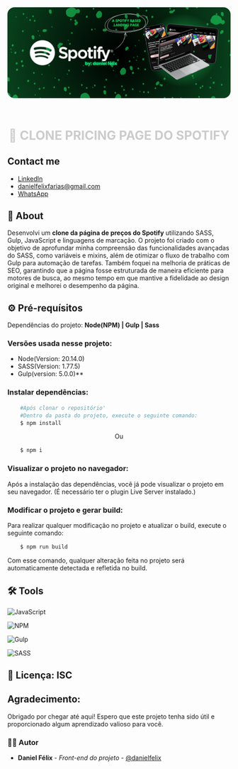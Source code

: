 <header>
    <img src="./src/images/md/banner spotify clone.png" style="border-radius: 16px; margin-bottom: 8px"/>
</header>

<h1 align="center" style="color: #ccc;font-weight: 700; text-transform: uppercase; border-bottom: none">
    🎵 Clone Pricing page do Spotify 
</h1>   

## Contact me

- [LinkedIn](https://www.linkedin.com/in/danielfelixdev)
- danielfelixfarias@gmail.com
- [WhatsApp](https://wa.me/5585999294024)

## 🚨 About
Desenvolvi um **clone da página de preços do Spotify** utilizando SASS, Gulp, JavaScript e linguagens de marcação. O projeto foi criado com o objetivo de aprofundar minha compreensão das funcionalidades avançadas do SASS, como variáveis e mixins, além de otimizar o fluxo de trabalho com Gulp para automação de tarefas. Também foquei na melhoria de práticas de SEO, garantindo que a página fosse estruturada de maneira eficiente para motores de busca, ao mesmo tempo em que mantive a fidelidade ao design original e melhorei o desempenho da página.

## ⚙ Pré-requísitos

Dependências do projeto: **Node(NPM) | Gulp | Sass**

### Versões usada nesse projeto: 
- Node(Version: 20.14.0)
- SASS(Version: 1.77.5)
- Gulp(version: 5.0.0)**

### Instalar dependências: 

```bash
    #Após clonar o repositório'
    #Dentro da pasta do projeto, execute o seguinte comando:
    $ npm install
```
<p align="center">Ou</p>

``` bash
    $ npm i
```

### Visualizar o projeto no navegador:

Após a instalação das dependências, você já pode visualizar o projeto em seu navegador. (É necessário ter o plugin Live Server instalado.)

### Modificar o projeto e gerar build:

Para realizar qualquer modificação no projeto e atualizar o build, execute o seguinte comando:

```bash
    $ npm run build
```

Com esse comando, qualquer alteração feita no projeto será automaticamente detectada e refletida no build.

## 🛠 Tools 

![JavaScript](https://img.shields.io/badge/javascript-%23323330.svg?style=for-the-badge&logo=javascript&logoColor=%23F7DF1E)

![NPM](https://img.shields.io/badge/NPM-%23CB3837.svg?style=for-the-badge&logo=npm&logoColor=white)

![Gulp](https://img.shields.io/badge/GULP-%23CF4647.svg?style=for-the-badge&logo=gulp&logoColor=white)

![SASS](https://img.shields.io/badge/SASS-hotpink.svg?style=for-the-badge&logo=SASS&logoColor=white)

## 📃 Licença: ISC

## Agradecimento:

Obrigado por chegar até aqui! Espero que este projeto tenha sido útil e proporcionado algum aprendizado valioso para você.

### 👨‍💻 Autor

- **Daniel Félix** - *Front-end do projeto* - [@danielfelix](https://www.linkedin.com/in/danielfelixdev)

